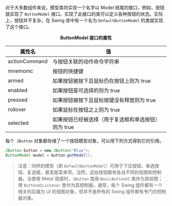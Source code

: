 对于大多数组件来说，模型类将实现一个名字以 Model 结尾的接口，例如，按钮就实现了 `ButtonModel` 接口。实现了此接口的类可以定义各种按钮的状态。实际上，按钮并不复杂，在 Swing 库中有一个名为 `DefaultButtonModel` 的类就实现了这个接口。

<center><b>ButtonModel 接口的属性</b></center>

| 属性名        | 值                                                  |
| ------------- | --------------------------------------------------- |
| actionCommand | 与按钮关联的动作命令字符串                          |
| mnemonic      | 按钮的快捷键                                        |
| armed         | 如果按钮被按下且鼠标仍在按钮上则为 true             |
| enabled       | 如果按钮是可选择的则为 true                         |
| pressed       | 如果按钮被按下且鼠标按键没有释放则为 true           |
| rollover      | 如果鼠标在按钮之上则为 true                         |
| selected      | 如果按钮已经被选择（用于复选框和单选按钮）则为 true |

每个` JButton` 对象都存储了一个按钮模型对象，可以用下列方式得到它的引用。

```java
JButton button = new JButton("Blue");
ButtonModel model = button.getModel();
```

> 注意：同样的模型（即 `DefaultButtonModel`）可用于下压按钮、单选按钮、复选框、甚至是菜单项。当然，这些按钮都有各自不同的视图和控制器。当使用 Metal 观感时，`JButton` 类用 `BasicButtonUI` 类作为其视图；用 `ButtonUIListener` 类作为其控制器。通常，每个 Swing 组件都有一个相关的后缀为 UI 的视图对象，但并不是所有的 Swing 组件都有专门的控制器对象。